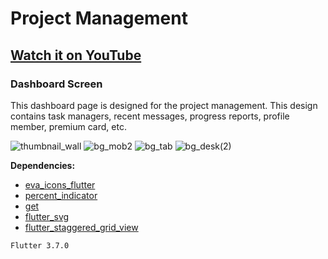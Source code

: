# Project Management

## [Watch it on YouTube](https://youtu.be/YgLRFITrqT8)

### Dashboard Screen

This dashboard page is designed for the project management. This design contains task managers, recent messages, progress reports, profile member, premium card, etc.

![thumbnail_wall](https://user-images.githubusercontent.com/89120990/139877331-ca4fe70d-0b61-4755-9039-1f5435cd9365.png)
![bg_mob2](https://user-images.githubusercontent.com/89120990/139874972-6828722c-92e2-47d3-bf35-1588f41f4637.gif)
![bg_tab](https://user-images.githubusercontent.com/89120990/139875104-347e5955-a555-452a-adab-25e159df221e.gif)
![bg_desk(2)](https://user-images.githubusercontent.com/89120990/139876701-d746483a-a494-48a3-9a79-6d58536209b3.gif)


**Dependencies:**

- [eva_icons_flutter](https://pub.dev/packages/eva_icons_flutter)
- [percent_indicator](https://pub.dev/packages/percent_indicator)
- [get](https://pub.dev/packages/get)
- [flutter_svg](https://pub.dev/packages/flutter_svg)
- [flutter_staggered_grid_view](https://pub.dev/packages/flutter_staggered_grid_view)

``
Flutter 3.7.0
``